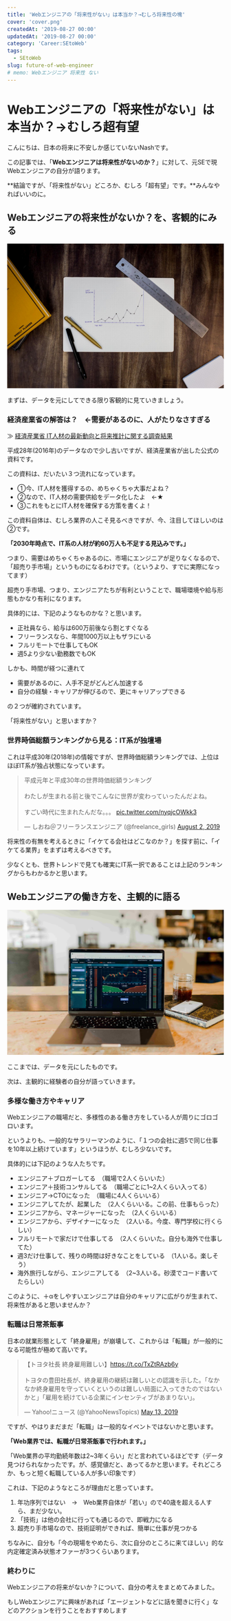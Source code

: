 ```yaml
---
title: 'Webエンジニアの「将来性がない」は本当か？→むしろ将来性の塊'
cover: 'cover.png'
createdAt: '2019-08-27 00:00'
updatedAt: '2019-08-27 00:00'
category: 'Career:SEtoWeb'
tags:
  - SEtoWeb
slug: future-of-web-engineer
# memo: Webエンジニア 将来性 ない
---
```


# Webエンジニアの「将来性がない」は本当か？→むしろ超有望

こんにちは、日本の将来に不安しか感じていないNashです。

この記事では、「**Webエンジニアは将来性がないのか？**」に対して、元SEで現Webエンジニアの自分が語ります。

**結論ですが、「将来性がない」どころか、むしろ「超有望」です。**みんなやればいいのに。

## Webエンジニアの将来性がないか？を、客観的にみる

![graph-image-web-developer-future](1.jpg)

まずは、データを元にしてできる限り客観的に見ていきましょう。

### 経済産業省の解答は？　←需要があるのに、人がたりなさすぎる

≫ [経済産業省 IT人材の最新動向と将来推計に関する調査結果](https://www.meti.go.jp/policy/it_policy/jinzai/27FY/ITjinzai_report_summary.pdf)

平成28年(2016年)のデータなので少し古いですが、経済産業省が出した公式の資料です。

この資料は、だいたい３つ流れになっています。

- ①今、IT人材を獲得するの、めちゃくちゃ大事だよね？
- ②なので、IT人材の需要供給をデータ化したよ　←★
- ③これをもとにIT人材を確保する方策を書くよ！

この資料自体は、むしろ業界の人こそ見るべきですが、今、注目してほしいのは②です。

**「2030年時点で、IT系の人材が約60万人も不足する見込みです。」**

つまり、需要はめちゃくちゃあるのに、市場にエンジニアが足りなくなるので、「超売り手市場」というものになるわけです。（というより、すでに実際になってます）

超売り手市場、つまり、エンジニアたちが有利ということで、職場環境や給与形態もかなり有利になります。

具体的には、下記のようなものかな？と思います。

- 正社員なら、給与は600万前後なら割とすぐなる
- フリーランスなら、年間1000万以上もザラにいる
- フルリモートで仕事してもOK
- 週5より少ない勤務数でもOK

しかも、時間が経つに連れて

- 需要があるのに、人手不足がどんどん加速する
- 自分の経験・キャリアが伸びるので、更にキャリアップできる

の２つが確約されています。

「将来性がない」と思いますか？

### 世界時価総額ランキングから見る：IT系が独壇場

これは平成30年(2018年)の情報ですが、世界時価総額ランキングでは、上位はほぼIT系が独占状態になっています。

<blockquote class="twitter-tweet"><p lang="ja" dir="ltr">平成元年と平成30年の世界時価総額ランキング<br><br>わたしが生まれる前と後でこんなに世界が変わっていったんだよね。<br><br>すごい時代に生まれたんだな。。。 <a href="https://t.co/nyqjcOWkk3">pic.twitter.com/nyqjcOWkk3</a></p>&mdash; しおね＠フリーランスエンジニア (@freelance_girls) <a href="https://twitter.com/freelance_girls/status/1157223023172182016?ref_src=twsrc%5Etfw">August 2, 2019</a></blockquote> <script async src="https://platform.twitter.com/widgets.js" charset="utf-8"></script>

将来性の有無を考えるときに「イケてる会社はどこなのか？」を探す前に、「イケてる業界」をまずは考えるべきです。

少なくとも、世界トレンドで見ても確実にIT系一択であることは上記のランキングからもわかるかと思います。


## Webエンジニアの働き方を、主観的に語る

![pc-image-web-developer-future](2.jpg)

ここまでは、データを元にしたものです。

次は、主観的に経験者の自分が語っていきます。

### 多様な働き方やキャリア

Webエンジニアの職場だと、多様性のある働き方をしている人が周りにゴロゴロいます。

というよりも、一般的なサラリーマンのように、「１つの会社に週5で同じ仕事を10年以上続けています」というほうが、むしろ少ないです。

具体的には下記のような人たちです。

- エンジニア＋ブロガーしてる　（職場で2人くらいいた）
- エンジニア＋技術コンサルしてる　（職場ごとに1~2人くらい入ってる）
- エンジニア→CTOになった　（職場に4人くらいいる）
- エンジニアしてたが、起業した　（2人くらいいる。この前、仕事もらった）
- エンジニアから、マネージャーになった　（2人くらいいる）
- エンジニアから、デザイナーになった　（2人いる。今度、専門学校に行くらしい）
- フルリモートで家だけで仕事してる　（2人くらいいた。自分も海外で仕事してた）
- 週3だけ仕事して、残りの時間は好きなことをしている　（1人いる。楽しそう）
- 海外旅行しながら、エンジニアしてる　（2~3人いる。砂漠でコード書いてたらしい）

このように、＋αをしやすいエンジニアは自分のキャリアに広がりが生まれて、将来性があると思いませんか？

### 転職は日常茶飯事

日本の就業形態として「終身雇用」が崩壊して、これからは「転職」が一般的になる可能性が極めて高いです。

<blockquote class="twitter-tweet"><p lang="ja" dir="ltr">【トヨタ社長 終身雇用難しい】<a href="https://t.co/TxZtRAzb6y">https://t.co/TxZtRAzb6y</a><br><br>トヨタの豊田社長が、終身雇用の継続は難しいとの認識を示した。「なかなか終身雇用を守っていくというのは難しい局面に入ってきたのではないかと」「雇用を続けている企業にインセンティブがあまりない」。</p>&mdash; Yahoo!ニュース (@YahooNewsTopics) <a href="https://twitter.com/YahooNewsTopics/status/1127890543889960961?ref_src=twsrc%5Etfw">May 13, 2019</a></blockquote> <script async src="https://platform.twitter.com/widgets.js" charset="utf-8"></script>

ですが、やはりまだまだ「転職」は一般的なイベントではないかと思います。

**「Web業界では、転職が日常茶飯事で行われます。」**

「Web業界の平均勤続年数は2~3年くらい」だと言われているほどです（データ見つけられなかったです。が、感覚値だと、あってるかと思います。それどころか、もっと短く転職している人が多い印象です）

これは、下記のようなところが理由だと思っています。

1. 年功序列ではない　→　Web業界自体が「若い」ので40歳を超える人すら、まだ少ない。
2. 「技術」は他の会社に行っても通じるので、即戦力になる
3. 超売り手市場なので、技術証明ができれば、簡単に仕事が見つかる

ちなみに、自分も「今の現場をやめたら、次に自分のところに来てほしい」的な内定確定済み状態オファーが3つくらいあります。

### 終わりに

Webエンジニアの将来がないか？について、自分の考えをまとめてみました。

もしWebエンジニアに興味があれば「エージェントなどに話を聞きに行く」などのアクションを行うことをおすすめします
